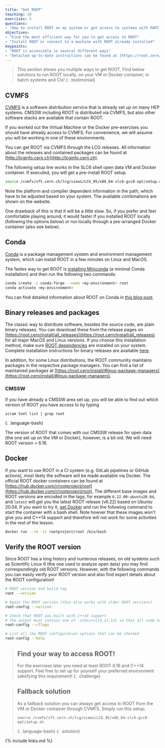 ```yaml
---
title: "Get ROOT"
teaching: 10
exercises: 5
questions:
- "How to install ROOT on my system or get access to systems with ROOT pre-installed?"
objectives:
- "Find the most efficient way for you to get access to ROOT"
- "Install ROOT or connect to a machine with ROOT already installed"
keypoints:
- "ROOT is accessible in several different ways"
- "Detailed up-to-date instructions can be found at [https://root.cern/install](https://root.cern/install)"
---
```


> This section shows you multiple ways to get ROOT. Find below solutions to run ROOT locally, on your VM or Docker container, in batch systems and CIs!
{: .testimonial}

## CVMFS

[CVMFS](https://cernvm.cern.ch/portal/filesystem) is a software distribution service that is already set up on many HEP systems. CMSSW including ROOT is distributed via CVMFS, but also other software stacks are available that contain ROOT.

If you worked out the Virtual Machine or the Docker pre-exercises you should have already access to CVMFS.  For convenience, we will assume you will be working in one of these environments.

You can get ROOT via CVMFS through the LCG releases. All information about the releases and contained packages can be found at [http://lcginfo.cern.ch](http://lcginfo.cern.ch).

The following setup line works in the SLC6 shell open data VM and Docker container.  If executed, you will get a pre-install ROOT setup.

```bash
source /cvmfs/sft.cern.ch/lcg/views/LCG_95/x86_64-slc6-gcc8-opt/setup.sh
```
Note the platform and compiler dependent information in the path, which have to be adjusted based on your system. The available combinations are shown on the website.

One drawback of this is that it will be a little slow.  So, if you prefer and feel comfortable playing around, it would faster if you installed ROOT locally (following the options below) or run locally through a pre-arranged Docker container (also see below).

## Conda

[Conda](https://docs.conda.io/en/latest/) is a package management system and environment management system, which can install ROOT in a few minutes on Linux and MacOS.

The fastes way to get ROOT is [installing Miniconda](https://docs.conda.io/en/latest/miniconda.html) (a minimal Conda installation) and then run the following two commands:

```bash
conda create -c conda-forge --name <my-environment> root
conda activate <my-environment>
```

You can find detailed information about ROOT on Conda in [this blog post](https://iscinumpy.gitlab.io/post/root-conda/).

## Binary releases and packages

The classic way to distribute software, besides the source code, are plain binary releases. You can download these from the release pages on [https://root.cern/install/all_releases](https://root.cern/install/all_releases) for all major MacOS and Linux versions. If you choose this installation method, make sure [ROOT dependencies](https://root.cern/install/dependencies) are installed on your system. Complete installation instructions for binary releases are available [here](https://root.cern/install/#download-a-pre-compiled-binary-distribution).

In addition, for some Linux distributions, the ROOT community maintains packages in the respective package managers. You can find a list of maintained packages at [https://root.cern/install/#linux-package-managers](https://root.cern/install/#linux-package-managers).

### CMSSW

If you have already a CMSSW area set up, you will be able to find out which version of ROOT you have access to by typing

~~~
scram tool list | grep root
~~~
{: .language-bash}

The version of ROOT that comes with our CMSSW release for open data (the one set up on the VM or Docker), however, is a bit old.  We will need ROOT version > 6.16.

## Docker

If you want to use ROOT in a CI system (e.g. GitLab pipelines or GitHub actions), most likely the software will be made available via Docker. The official ROOT docker containers can be found at [https://hub.docker.com/r/rootproject/root](https://hub.docker.com/r/rootproject/root). The different base images and ROOT versions are encoded in the tags, for example `6.22.00-ubuntu20.04`, and `latest` will get you the latest ROOT release (v6.22) based on Ubuntu 20.04. If you want to try it, [get Docker](https://docs.docker.com/get-docker/) and run the following command to start the container with a bash shell.  Note howver that these images won't give you and C++14 support and therefore will not work for some activities in the rest of the lesson.

```bash
docker run --rm -it rootproject/root /bin/bash
```



## Verify the ROOT version

Since ROOT has a long history and numerous releases, on old systems such as Scientific Linux 6 (the one used to analyze open data) you may find correspondingly old ROOT versions. However, with the following commands you can easily verify your ROOT version and also find expert details about the ROOT configuration!

```bash
# ROOT version and build tag
root --version

# Again the ROOT version (this also works with older ROOT versions)
root-config --version

# Check that ROOT was built with C++14 support
# The output must contain one of -std=c++{14,17,1z} so that all code examples of this lesson run!
root-config --cflags

# List all the ROOT configuration options that can be checked
root-config --help
```

> ## Find your way to access ROOT!
> For the exercises later you need at least ROOT 6.16 and C++14 support. Feel free to set up for yourself your preferred environment satisfying this requirement!
{: .challenge}


> ## Fallback solution
> As a fallback solution you can always get access to ROOT from the VM or Docker container through CVMFS.  Simply run this setup:
>
> ~~~
> source /cvmfs/sft.cern.ch/lcg/views/LCG_95/x86_64-slc6-gcc8-opt/setup.sh
> ~~~
> {: .language-bash}
{: .solution}

{% include links.md %}
